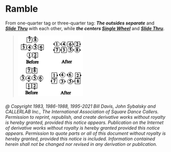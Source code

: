 
# Ramble

From one-quarter tag or three-quarter tag:
***The outsides separate*** and
***[Slide Thru](../ms/slide_thru.md)*** with each other, while
***the centers [Single Wheel](../a2/single_wheel.md)*** and
***[Slide Thru](../ms/slide_thru.md)***.

> 
> ![alt](ramble.png)
> 

###### @ Copyright 1983, 1986-1988, 1995-2021 Bill Davis, John Sybalsky and CALLERLAB Inc., The International Association of Square Dance Callers. Permission to reprint, republish, and create derivative works without royalty is hereby granted, provided this notice appears. Publication on the Internet of derivative works without royalty is hereby granted provided this notice appears. Permission to quote parts or all of this document without royalty is hereby granted, provided this notice is included. Information contained herein shall not be changed nor revised in any derivation or publication.

<!-- Parts
Ramble1
Ramble2
Ramble1
Ramble2
-->